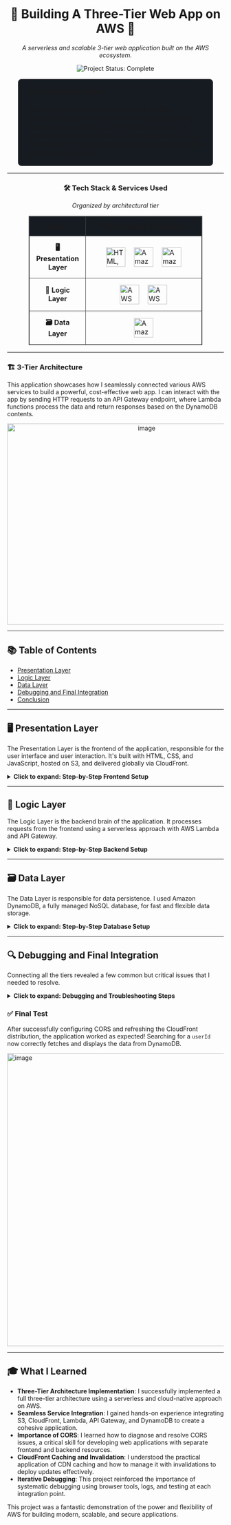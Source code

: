 <div align="center">

# 🚀 Building A Three-Tier Web App on AWS 🚀

*A serverless and scalable 3-tier web application built on the AWS ecosystem.*

</div>

<!-- Project Status & Socials -->
<p align="center">
  <img src="https://img.shields.io/badge/Project_Status-Complete-brightgreen?style=for-the-badge" alt="Project Status: Complete"/>
  <!-- Optional: Add your social links -->
  <!-- <a href="YOUR_LINKEDIN_URL"><img src="https://img.shields.io/badge/LinkedIn-0077B5?style=for-the-badge&logo=linkedin&logoColor=white" alt="LinkedIn"/></a> -->
  <!-- <a href="YOUR_PORTFOLIO_URL"><img src="https://img.shields.io/badge/Portfolio-WebApp-blue?style=for-the-badge&logo=google-chrome&logoColor=white" alt="Portfolio"/></a> -->
</p>

<!-- Introduction Card -->
<div align="center">
  <table style="width: 90%; border: 1px solid #444; border-radius: 8px; background-color: #161b22; padding: 15px;">
    <tr>
      <td>
        <h3 style="margin-top: 0;">🎯 Project Overview</h3>
        <p style="margin-bottom: 0;">This project demonstrates how I built a fully functional, scalable Three-Tier Web Application by integrating a variety of powerful AWS services. It showcases a modern, cloud-native approach to web development, from frontend delivery to backend logic and data persistence.</p>
      </td>
    </tr>
  </table>
</div>

---

<div align="center">

### 🛠️ Tech Stack & Services Used

*Organized by architectural tier*

</div>

<!-- The entire table is centered -->
<div align="center">
  <table style="width: 80%; border-collapse: collapse; border: 1px solid #444;">
    <thead style="background-color: #161b22;">
      <tr>
        <th style="border: 1px solid #444; padding: 12px; text-align: center;">Layer</th>
        <th style="border: 1px solid #444; padding: 12px; text-align: center;">Technologies & Services</th>
      </tr>
    </thead>
    <tbody>
      <!-- Presentation Layer Row -->
      <tr>
        <td style="width: 30%; border: 1px solid #444; padding: 15px; text-align: center; vertical-align: middle;">
          <strong>🖥️ Presentation Layer</strong>
        </td>
        <td style="border: 1px solid #444; padding: 15px;">
          <div style="display: flex; justify-content: center; align-items: center; gap: 20px;">
            <img src="https://skillicons.dev/icons?i=html,css,js" alt="HTML, CSS, JS" height="45">
            <img src="https://icon.icepanel.io/AWS/svg/Storage/Simple-Storage-Service.svg" alt="Amazon S3" height="45">
            <img src="https://icon.icepanel.io/AWS/svg/Networking-Content-Delivery/CloudFront.svg" alt="Amazon CloudFront" height="45">
          </div>
        </td>
      </tr>
      <!-- Logic Layer Row -->
      <tr>
        <td style="border: 1px solid #444; padding: 15px; text-align: center; vertical-align: middle;">
          <strong>🧠 Logic Layer</strong>
        </td>
        <td style="border: 1px solid #444; padding: 15px;">
          <div style="display: flex; justify-content: center; align-items: center; gap: 20px;">
            <img src="https://icon.icepanel.io/AWS/svg/App-Integration/API-Gateway.svg" alt="AWS API Gateway" height="45">
            <img src="https://icon.icepanel.io/AWS/svg/Compute/Lambda.svg" alt="AWS Lambda" height="45">
          </div>
        </td>
      </tr>
      <!-- Data Layer Row -->
      <tr>
        <td style="border: 1px solid #444; padding: 15px; text-align: center; vertical-align: middle;">
          <strong>🗃️ Data Layer</strong>
        </td>
        <td style="border: 1px solid #444; padding: 15px;">
          <div style="display: flex; justify-content: center; align-items: center; gap: 20px;">
            <img src="https://icon.icepanel.io/AWS/svg/Database/DynamoDB.svg" alt="Amazon DynamoDB" height="45">
          </div>
        </td>
      </tr>
    </tbody>
  </table>
</div>


---

  ### 🏗️ 3-Tier Architecture

This application showcases how I seamlessly connected various AWS services to build a powerful, cost-effective web app. I can interact with the app by sending HTTP requests to an API Gateway endpoint, where Lambda functions process the data and return responses based on the DynamoDB contents.

<p align="center">
  <img width="633" height="467" alt="image" src="https://github.com/user-attachments/assets/4b8913d0-1a18-4913-942c-7055cb0cf93e" />
</p>

---

## 📚 Table of Contents

*   [Presentation Layer](#-presentation-layer)
*   [Logic Layer](#-logic-layer)
*   [Data Layer](#-data-layer)
*   [Debugging and Final Integration](#-debugging-and-final-integration)
*   [Conclusion](#-what-i-learned)

---

## 🖥️ Presentation Layer

The Presentation Layer is the frontend of the application, responsible for the user interface and user interaction. It's built with HTML, CSS, and JavaScript, hosted on S3, and delivered globally via CloudFront.

<details>
<summary><strong>Click to expand: Step-by-Step Frontend Setup</strong></summary>

### Step 1: Setting Up the Frontend Files

The foundation of the web application consists of three core files:

*   **`index.html`**: This file sets up the fundamental HTML structure of the web app, including the layout for content and interactive buttons.
*   **`styles.css`**: This file manages the application's visual appearance, ensuring it is user-friendly and responsive across different devices.
*   **`script.js`**: This file powers the app's interactivity, handling API requests to the AWS backend and displaying the retrieved data on the page.

### Step 2: Create an S3 Bucket and Host Files

I used an Amazon S3 bucket for scalable object storage, making it the ideal choice for hosting the static `HTML`, `CSS`, and `JavaScript` files.

<img width="1342" height="470" alt="image" src="https://github.com/user-attachments/assets/74b47315-23e2-4812-bfce-8239df16815d" />


### Step 3: Create a CloudFront Distribution

To ensure low latency and high transfer speeds for users worldwide, I set up Amazon CloudFront, a Content Delivery Network (CDN), to serve the content from the S3 bucket.

#### Key Configuration Steps:
1.  **Create a CloudFront Distribution**: I pointed the distribution's origin to my S3 bucket.
2.  **Configure Origin Access Control (OAC)**: I enabled OAC to restrict direct access to the S3 bucket, ensuring that content is only served through CloudFront.
3.  **Set Default Root Object**: I set `index.html` as the default root object.
4.  **Update S3 Bucket Policy**: I updated the S3 bucket policy to grant CloudFront's OAC the necessary permissions to get objects.

Now, I can access my website using the secure CloudFront distribution URL.

<img width="1366" height="679" alt="image" src="https://github.com/user-attachments/assets/d59fa25a-d461-4476-88a8-3c00cc79e5ab" />


</details>

---

## 🧠 Logic Layer

The Logic Layer is the backend brain of the application. It processes requests from the frontend using a serverless approach with AWS Lambda and API Gateway.

<details>
<summary><strong>Click to expand: Step-by-Step Backend Setup</strong></summary>

### Step 1: Creating the Lambda Function

I wrote a Lambda function in NodeJs to handle the backend logic. When triggered, this function queries the DynamoDB table based on the `userId` passed from the frontend.

<img width="1348" height="511" alt="image" src="https://github.com/user-attachments/assets/0ccbd92c-8486-4b6c-81ae-220e6d7fb49c" />


### Step 2: Create API Gateway

API Gateway acts as the front door for the Lambda function. I set up a REST API to expose the Lambda function to the internet securely.

#### Key Configuration Steps:
1.  **Create a REST API**: I chose the REST API type for its flexibility.
2.  **Define a Resource and Method**: I created a `/users` resource with a `GET` method.
3.  **Link to Lambda**: I integrated the `GET` method with my Lambda function, allowing API Gateway to trigger it.
4.  **Deploy the API**: I deployed the API to a stage (e.g., `prod`) to make it publicly accessible.

This provides an **Invoke URL** that the frontend JavaScript can call.

<img width="1069" height="410" alt="image" src="https://github.com/user-attachments/assets/27a2612e-7d6c-48a2-9f1a-72321ccef885" />


</details>

---

## 🗃️ Data Layer

The Data Layer is responsible for data persistence. I used Amazon DynamoDB, a fully managed NoSQL database, for fast and flexible data storage.

<details>
<summary><strong>Click to expand: Step-by-Step Database Setup</strong></summary>

### Step 1: Create a DynamoDB Table

I set up a simple DynamoDB table to store user data.

*   **Table Name**: `UserData`
*   **Partition Key**: `userId` (String)

After creating the table, I added some dummy data to test with.

<img width="969" height="319" alt="image" src="https://github.com/user-attachments/assets/645b1f0d-080f-49be-9db8-3dce28583e50" />


### Step 2: Grant Lambda Permissions

To allow the Lambda function to read from the DynamoDB table, I attached the `DynamoDBReadDataOnly` policy to the Lambda function's execution role in IAM.

<img width="1041" height="285" alt="image" src="https://github.com/user-attachments/assets/0b5c22bc-6152-45da-8722-4b416551d8c5" />


</details>

---

## 🔍 Debugging and Final Integration

Connecting all the tiers revealed a few common but critical issues that I needed to resolve.

<details>
<summary><strong>Click to expand: Debugging and Troubleshooting Steps</strong></summary>

### Issue 1: Missing API URL in `script.js`
Initially, the frontend couldn't communicate with the backend. Using the browser's developer tools, I found an error in `script.js`: the API Gateway Invoke URL was missing. I added the URL and re-uploaded the file to S3.


### Issue 2: CloudFront Cache Invalidation
After updating the `script.js` file in S3, the website still didn't work because CloudFront was serving the old, cached version. I created a CloudFront **invalidation** for `/*` to force it to fetch the latest version of all files.

<img width="1081" height="436" alt="image" src="https://github.com/user-attachments/assets/e52b9241-2207-4535-aaf3-375868c4d981" />



</details>

### ✅ Final Test

After successfully configuring CORS and refreshing the CloudFront distribution, the application worked as expected! Searching for a `userId` now correctly fetches and displays the data from DynamoDB.

<img width="1365" height="680" alt="image" src="https://github.com/user-attachments/assets/5904d11b-bbf4-407f-be7c-e30a145e37c7" />


---

## 🎓 What I Learned

*   **Three-Tier Architecture Implementation**: I successfully implemented a full three-tier architecture using a serverless and cloud-native approach on AWS.
*   **Seamless Service Integration**: I gained hands-on experience integrating S3, CloudFront, Lambda, API Gateway, and DynamoDB to create a cohesive application.
*   **Importance of CORS**: I learned how to diagnose and resolve CORS issues, a critical skill for developing web applications with separate frontend and backend resources.
*   **CloudFront Caching and Invalidation**: I understood the practical application of CDN caching and how to manage it with invalidations to deploy updates effectively.
*   **Iterative Debugging**: This project reinforced the importance of systematic debugging using browser tools, logs, and testing at each integration point.

This project was a fantastic demonstration of the power and flexibility of AWS for building modern, scalable, and secure applications.
